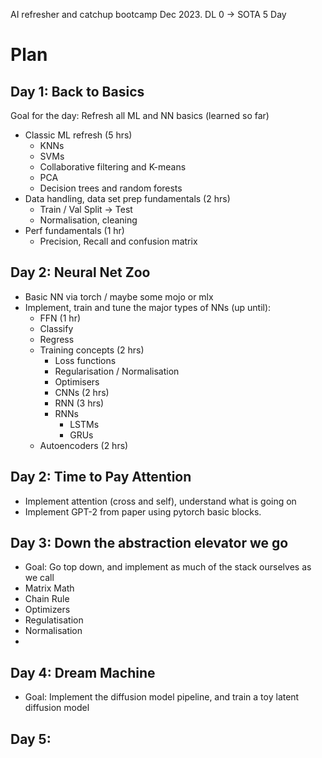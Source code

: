 AI refresher and catchup bootcamp Dec 2023.
DL 0 -> SOTA 5 Day

# Plan

## Day 1: Back to Basics
Goal for the day: Refresh all ML and NN basics (learned so far)
- Classic ML refresh (5 hrs)
	- KNNs
	- SVMs
	- Collaborative filtering and K-means
	- PCA
	- Decision trees and random forests
- Data handling, data set prep fundamentals (2 hrs)
	- Train / Val  Split -> Test
	- Normalisation, cleaning
- Perf fundamentals (1 hr)
	- Precision, Recall and confusion matrix

## Day 2: Neural Net Zoo
- Basic NN via torch / maybe some mojo or mlx
- Implement, train and tune the major types of NNs (up until):
	- FFN (1 hr)
    - Classify
    - Regress
  - Training concepts (2 hrs)
    - Loss functions
    - Regularisation / Normalisation
    - Optimisers
	- CNNs (2 hrs)
	- RNN (3 hrs)
    - RNNs 
		- LSTMs
		- GRUs
  - Autoencoders (2 hrs)


## Day 2: Time to Pay Attention
- Implement attention (cross and self), understand what is going on
- Implement GPT-2 from paper using pytorch basic blocks. 


## Day 3: Down the abstraction elevator we go
- Goal: Go top down, and implement as much of the stack ourselves as we call
- Matrix Math
- Chain Rule
- Optimizers
- Regulatisation
- Normalisation
- 

## Day 4: Dream Machine
- Goal: Implement the diffusion model pipeline, and train a toy latent diffusion model


## Day 5: 